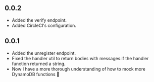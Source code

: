 ﻿## 0.0.2
- Added the verify endpoint.
- Added CircleCI's configuration.

## 0.0.1
- Added the unregister endpoint.
- Fixed the handler util to return bodies with messages if the handler
  function returned a string.
- Now I have a more thorough understanding of how to mock more
  DynamoDB functions 🤔
